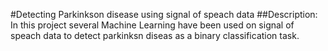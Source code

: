 #Detecting Parkinkson disease using signal of speach data
##Description:
In this project several Machine Learning have been used on signal of speach data to detect parkinksn diseas as a binary classification task.

